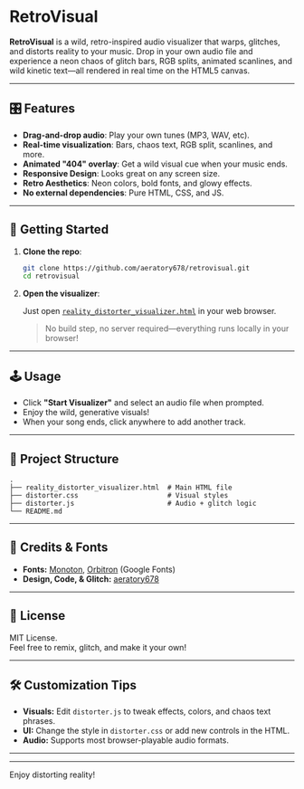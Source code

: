 # RetroVisual

**RetroVisual** is a wild, retro-inspired audio visualizer that warps, glitches, and distorts reality to your music. Drop in your own audio file and experience a neon chaos of glitch bars, RGB splits, animated scanlines, and wild kinetic text—all rendered in real time on the HTML5 canvas.



---

## 🎛 Features

- **Drag-and-drop audio**: Play your own tunes (MP3, WAV, etc).
- **Real-time visualization**: Bars, chaos text, RGB split, scanlines, and more.
- **Animated "404" overlay**: Get a wild visual cue when your music ends.
- **Responsive Design**: Looks great on any screen size.
- **Retro Aesthetics**: Neon colors, bold fonts, and glowy effects.
- **No external dependencies**: Pure HTML, CSS, and JS.

---

## 🚀 Getting Started

1. **Clone the repo**:

   ```bash
   git clone https://github.com/aeratory678/retrovisual.git
   cd retrovisual
   ```

2. **Open the visualizer**:

   Just open [`reality_distorter_visualizer.html`](reality_distorter_visualizer.html) in your web browser.

   > No build step, no server required—everything runs locally in your browser!

---

## 🕹 Usage

- Click **"Start Visualizer"** and select an audio file when prompted.
- Enjoy the wild, generative visuals!
- When your song ends, click anywhere to add another track.

---

## 📁 Project Structure

```
.
├── reality_distorter_visualizer.html  # Main HTML file
├── distorter.css                      # Visual styles
├── distorter.js                       # Audio + glitch logic
└── README.md
```

---

## 🎨 Credits & Fonts

- **Fonts:** [Monoton](https://fonts.google.com/specimen/Monoton), [Orbitron](https://fonts.google.com/specimen/Orbitron) (Google Fonts)
- **Design, Code, & Glitch:** [aeratory678](https://github.com/aeratory678)

---

## 🪩 License

MIT License.  
Feel free to remix, glitch, and make it your own!

---

## 🛠️ Customization Tips

- **Visuals:** Edit `distorter.js` to tweak effects, colors, and chaos text phrases.
- **UI:** Change the style in `distorter.css` or add new controls in the HTML.
- **Audio:** Supports most browser-playable audio formats.

---



---

Enjoy distorting reality!
